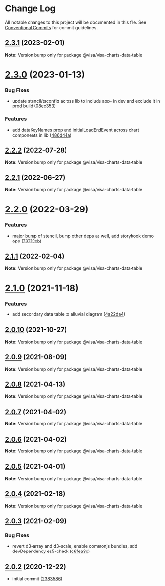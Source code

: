 # Change Log

All notable changes to this project will be documented in this file.
See [Conventional Commits](https://conventionalcommits.org) for commit guidelines.

## [2.3.1](https://github.com/visa/visa-chart-components/compare/@visa/visa-charts-data-table@2.3.0...@visa/visa-charts-data-table@2.3.1) (2023-02-01)

**Note:** Version bump only for package @visa/visa-charts-data-table

# [2.3.0](https://github.com/visa/visa-chart-components/compare/@visa/visa-charts-data-table@2.2.2...@visa/visa-charts-data-table@2.3.0) (2023-01-13)

### Bug Fixes

- update stencil/tsconfig across lib to include app- in dev and exclude it in prod build ([08ec353](https://github.com/visa/visa-chart-components/commit/08ec35339ca384994333305c82f061b0e800262b))

### Features

- add dataKeyNames prop and initialLoadEndEvent across chart components in lib ([486d44a](https://github.com/visa/visa-chart-components/commit/486d44aba0867ee28734eeae30ffbac353926dfe))

## [2.2.2](https://github.com/visa/visa-chart-components/compare/@visa/visa-charts-data-table@2.2.1...@visa/visa-charts-data-table@2.2.2) (2022-07-28)

**Note:** Version bump only for package @visa/visa-charts-data-table

## [2.2.1](https://github.com/visa/visa-chart-components/compare/@visa/visa-charts-data-table@2.2.0...@visa/visa-charts-data-table@2.2.1) (2022-06-27)

**Note:** Version bump only for package @visa/visa-charts-data-table

# [2.2.0](https://github.com/visa/visa-chart-components/compare/@visa/visa-charts-data-table@2.1.1...@visa/visa-charts-data-table@2.2.0) (2022-03-29)

### Features

- major bump of stencil, bump other deps as well, add storybook demo app ([70719eb](https://github.com/visa/visa-chart-components/commit/70719ebc7fa59dc169bcc7fea62b238bcfab6418))

## [2.1.1](https://github.com/visa/visa-chart-components/compare/@visa/visa-charts-data-table@2.1.0...@visa/visa-charts-data-table@2.1.1) (2022-02-04)

**Note:** Version bump only for package @visa/visa-charts-data-table

# [2.1.0](https://github.com/visa/visa-chart-components/compare/@visa/visa-charts-data-table@2.0.10...@visa/visa-charts-data-table@2.1.0) (2021-11-18)

### Features

- add secondary data table to alluvial diagram ([4a22da4](https://github.com/visa/visa-chart-components/commit/4a22da4673b63bbc3d6b327daa964e9a24d8cc19))

## [2.0.10](https://github.com/visa/visa-chart-components/compare/@visa/visa-charts-data-table@2.0.9...@visa/visa-charts-data-table@2.0.10) (2021-10-27)

**Note:** Version bump only for package @visa/visa-charts-data-table

## [2.0.9](https://github.com/visa/visa-chart-components/compare/@visa/visa-charts-data-table@2.0.8...@visa/visa-charts-data-table@2.0.9) (2021-08-09)

**Note:** Version bump only for package @visa/visa-charts-data-table

## [2.0.8](https://github.com/visa/visa-chart-components/compare/@visa/visa-charts-data-table@2.0.7...@visa/visa-charts-data-table@2.0.8) (2021-04-13)

**Note:** Version bump only for package @visa/visa-charts-data-table

## [2.0.7](https://github.com/visa/visa-chart-components/compare/@visa/visa-charts-data-table@2.0.6...@visa/visa-charts-data-table@2.0.7) (2021-04-02)

**Note:** Version bump only for package @visa/visa-charts-data-table

## [2.0.6](https://github.com/visa/visa-chart-components/compare/@visa/visa-charts-data-table@2.0.5...@visa/visa-charts-data-table@2.0.6) (2021-04-02)

**Note:** Version bump only for package @visa/visa-charts-data-table

## [2.0.5](https://github.com/visa/visa-chart-components/compare/@visa/visa-charts-data-table@2.0.3...@visa/visa-charts-data-table@2.0.5) (2021-04-01)

**Note:** Version bump only for package @visa/visa-charts-data-table

## [2.0.4](https://github.com/visa/visa-chart-components/compare/@visa/visa-charts-data-table@2.0.3...@visa/visa-charts-data-table@2.0.4) (2021-02-18)

**Note:** Version bump only for package @visa/visa-charts-data-table

## [2.0.3](https://github.com/visa/visa-chart-components/compare/@visa/visa-charts-data-table@2.0.2...@visa/visa-charts-data-table@2.0.3) (2021-02-09)

### Bug Fixes

- revert d3-array and d3-scale, enable commonjs bundles, add devDependency es5-check ([c6fea3c](https://github.com/visa/visa-chart-components/commit/c6fea3c601dfc4650b52996721ead03a1b363e2b))

## [2.0.2](https://github.com/visa/visa-chart-components/tree/%40visa/visa-charts-data-table%402.0.2) (2020-12-22)

- initial commit ([2383586](https://github.com/visa/visa-chart-components/commit/238358698bb59b8f20f424eeedc7235f51e02037))
